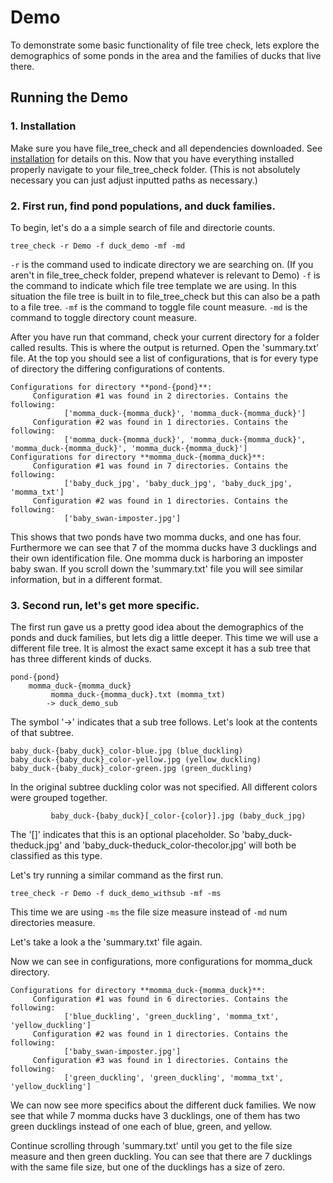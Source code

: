 # Demo

To demonstrate some basic functionality of file tree check, lets explore the demographics of some ponds in the area and the families of ducks that live there.

## Running the Demo

### 1. Installation

Make sure you have file_tree_check and all dependencies downloaded. See [installation](https://file-tree-check.readthedocs.io/en/latest/usage.html#installation-as-cli) for details on this.
Now that you have everything installed properly navigate to your file_tree_check folder. (This is not
absolutely necessary you can just adjust inputted paths as necessary.)

### 2. First run, find  pond populations, and duck families.

To begin, let's do a a simple search of file and directorie counts.
```
tree_check -r Demo -f duck_demo -mf -md
```
`-r` is the command used to indicate directory we are searching on. (If you aren't in file_tree_check folder, prepend whatever is relevant to Demo)
`-f` is the command to indicate which file tree template we are using. In this situation the file tree is built in to file_tree_check but this can also be a path to a file tree.
`-mf` is the command to toggle file count measure.
`-md` is the command to toggle directory count measure.

After you have run that command, check your current directory for a folder called results. This is where the output is returned.
Open the 'summary.txt' file. At the top you should see a list of configurations, that is for every type of directory the differing configurations of contents.
```
Configurations for directory **pond-{pond}**:
     Configuration #1 was found in 2 directories. Contains the following:
            ['momma_duck-{momma_duck}', 'momma_duck-{momma_duck}']
     Configuration #2 was found in 1 directories. Contains the following:
            ['momma_duck-{momma_duck}', 'momma_duck-{momma_duck}', 'momma_duck-{momma_duck}', 'momma_duck-{momma_duck}']
Configurations for directory **momma_duck-{momma_duck}**:
     Configuration #1 was found in 7 directories. Contains the following:
            ['baby_duck_jpg', 'baby_duck_jpg', 'baby_duck_jpg', 'momma_txt']
     Configuration #2 was found in 1 directories. Contains the following:
            ['baby_swan-imposter.jpg']
```
This shows that two ponds have two momma ducks, and one has four. Furthermore we can see that 7 of the momma ducks have 3 ducklings and their own identification file.
One momma duck is harboring an imposter baby swan.
If you scroll down the 'summary.txt' file you will see similar information, but in a different format.

### 3. Second run, let's get more specific.

The first run gave us a pretty good idea about the demographics of the ponds and duck families, but lets dig a little deeper.
This time we will use a different file tree. It is almost the exact same except it has a sub tree that has three different kinds of ducks.
```
pond-{pond}
    momma_duck-{momma_duck}
         momma_duck-{momma_duck}.txt (momma_txt)
        -> duck_demo_sub
```
The symbol '->' indicates that a sub tree follows. Let's look at the contents of that subtree.
```
baby_duck-{baby_duck}_color-blue.jpg (blue_duckling)
baby_duck-{baby_duck}_color-yellow.jpg (yellow_duckling)
baby_duck-{baby_duck}_color-green.jpg (green_duckling)
```
In the original subtree duckling color was not specified. All different colors were grouped together.
```
         baby_duck-{baby_duck}[_color-{color}].jpg (baby_duck_jpg)
```
The '[]' indicates that this is an optional placeholder. So 'baby_duck-theduck.jpg' and 'baby_duck-theduck_color-thecolor.jpg' will both be classified as this type.

Let's try running a similar command as the first run.
```
tree_check -r Demo -f duck_demo_withsub -mf -ms
```
This time we are using `-ms` the file size measure instead of `-md` num directories measure.

Let's take a look a the 'summary.txt' file again.

Now we can see in configurations, more configurations for momma_duck directory.
```
Configurations for directory **momma_duck-{momma_duck}**:
     Configuration #1 was found in 6 directories. Contains the following:
            ['blue_duckling', 'green_duckling', 'momma_txt', 'yellow_duckling']
     Configuration #2 was found in 1 directories. Contains the following:
            ['baby_swan-imposter.jpg']
     Configuration #3 was found in 1 directories. Contains the following:
            ['green_duckling', 'green_duckling', 'momma_txt', 'yellow_duckling']
```
We can now see more specifics about the different duck families. We now see that while 7 momma ducks have 3 ducklings, one of them has two green ducklings instead of one each of blue, green, and yellow.

Continue scrolling through 'summary.txt' until you get to the file size measure and then green duckling. You can see that there are 7 ducklings with the same file size, but one of the ducklings has a size of zero.
